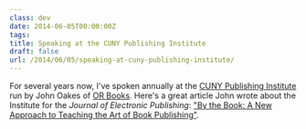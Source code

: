 ```yaml
---
class: dev
date: 2014-06-05T00:00:00Z
tags: 
title: Speaking at the CUNY Publishing Institute 
draft: false
url: /2014/06/05/speaking-at-cuny-publishing-institute/
---
```


For several years now, I've spoken annually at the [CUNY Publishing Institute](http://cpi.journalism.cuny.edu/) run by John Oakes of [OR Books](http://orbooks.com/). Here's a great article John wrote about the Institute for the _Journal of Electronic Publishing_: ["By the Book: A New Approach to Teaching the Art of Book Publishing"](http://quod.lib.umich.edu/j/jep/3336451.0017.208/--by-the-book-a-new-approach-to-teaching-the-art-of-book?rgn=main;view=fulltext).
